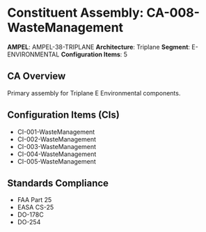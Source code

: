 # Constituent Assembly: CA-008-WasteManagement

**AMPEL**: AMPEL-38-TRIPLANE
**Architecture**: Triplane
**Segment**: E-ENVIRONMENTAL
**Configuration Items**: 5

## CA Overview
Primary assembly for Triplane E Environmental components.

## Configuration Items (CIs)
- CI-001-WasteManagement
- CI-002-WasteManagement
- CI-003-WasteManagement
- CI-004-WasteManagement
- CI-005-WasteManagement

## Standards Compliance
- FAA Part 25
- EASA CS-25
- DO-178C
- DO-254
